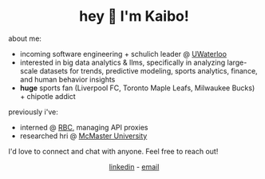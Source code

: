 <h1 align="center">hey 👋 I'm Kaibo!</h1>

<p>about me:</p>
<ul>
  <li>incoming software engineering + schulich leader @ <a href="https://uwaterloo.ca" target="_blank">UWaterloo</a></li>
  <li>interested in big data analytics & llms, specifically in analyzing large-scale datasets for trends, predictive modeling, sports analytics, finance, and human behavior insights</li>
  <li><b>huge</b> sports fan (Liverpool FC, Toronto Maple Leafs, Milwaukee Bucks) + chipotle addict</li>
</ul>

<p>previously i've:</p>
<ul>
  <li>interned @ <a href="https://www.rbc.com/" target="_blank">RBC</a>, managing API proxies</li>
  <li>researched hri @ <a href="https://www.mcmaster.ca/" target="_blank">McMaster University</a></li>
</ul>

<p>I'd love to connect and chat with anyone. Feel free to reach out!</p>

<div align="center">
  <a href="https://www.linkedin.com/in/kaibo88/" target="_blank">linkedin</a>
  <span> - </span>
  <a href="mailto:kaibo.huang@outlook.com?subject=%20Subject&body=%20Body" target="_blank">email</a>
</div>
